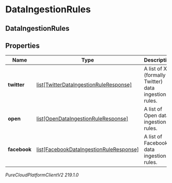 # DataIngestionRules

## DataIngestionRules

## Properties

|Name | Type | Description | Notes|
|------------ | ------------- | ------------- | -------------|
| **twitter** | [list[TwitterDataIngestionRuleResponse]](TwitterDataIngestionRuleResponse) | A list of X (formally Twitter) data ingestion rules. | [optional] |
| **open** | [list[OpenDataIngestionRuleResponse]](OpenDataIngestionRuleResponse) | A list of Open data ingestion rules. | [optional] |
| **facebook** | [list[FacebookDataIngestionRuleResponse]](FacebookDataIngestionRuleResponse) | A list of Facebook data ingestion rules. | [optional] |



_PureCloudPlatformClientV2 219.1.0_
